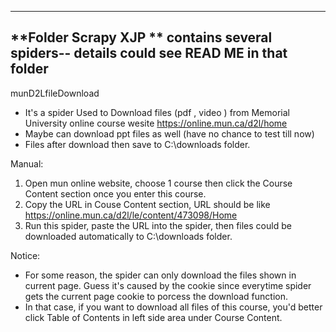 ---------------------------------------------------------------------------------------------------------------------------------------------
**Folder Scrapy XJP **
contains several spiders-- details could see READ ME in that folder
---------------------------------------------------------------------------------------------------------------------------------------------

munD2LfileDownload 
- It's a spider Used to Download files (pdf , video ) from Memorial University online course wesite https://online.mun.ca/d2l/home
- Maybe can download ppt files as well (have no chance to test till now)
- Files after download then save to C:\downloads folder.

Manual:
1. Open mun online website, choose 1 course then click the Course Content section once you enter this course.
2. Copy the URL in Couse Content section, URL should be like https://online.mun.ca/d2l/le/content/473098/Home
3. Run this spider, paste the URL into the spider, then files could be downloaded automatically to C:\downloads folder.

Notice: 
- For some reason, the spider can only download the files shown in current page. Guess it's caused by the cookie since everytime spider gets the current page cookie to porcess the download function.
- In that case, if you want to download all files of this course, you'd better click Table of Contents in left side area under Course Content.
